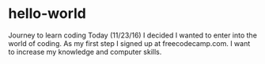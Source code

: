 # hello-world
Journey to learn coding
Today (11/23/16) I decided I wanted to enter into the world of coding. As my first step I signed up at freecodecamp.com. I want to increase my knowledge and computer skills.
